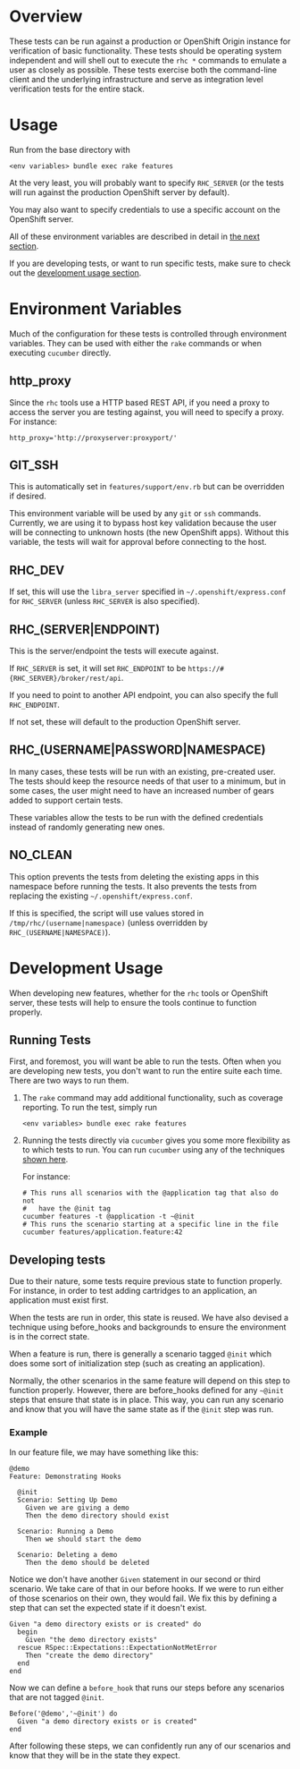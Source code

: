 Overview
==============

These tests can be run against a production or OpenShift Origin instance for
verification of basic functionality.  These tests should be operating system
independent and will shell out to execute the `rhc *` commands to emulate a
user as closely as possible.  These tests exercise both the command-line
client and the underlying infrastructure and serve as integration level
verification tests for the entire stack.

Usage
=============

Run from the base directory with

```
<env variables> bundle exec rake features
```

At the very least, you will probably want to specify `RHC_SERVER` (or
the tests will run against the production OpenShift server by default).

You may also want to specify credentials to use a specific account on
the OpenShift server.

All of these environment variables are described in detail in [the
next section](#environment-variables).

If you are developing tests, or want to run specific tests, make sure to
check out the [development usage section](#development-usage).

Environment Variables
=====================
Much of the configuration for these tests is controlled through
environment variables.
They can be used with either the `rake` commands or when executing
`cucumber` directly.

http_proxy
----------
Since the `rhc` tools use a HTTP based REST API, if you need a proxy to
access the server you are testing against, you will need to specify a
proxy. For instance:

    http_proxy='http://proxyserver:proxyport/'

GIT_SSH
-------
This is automatically set in `features/support/env.rb` but can be
overridden if desired.

This environment variable will be used by any `git` or `ssh` commands.
Currently, we are using it to bypass host key validation because the
user will be connecting to unknown hosts (the new OpenShift apps).
Without this variable, the tests will wait for approval before
connecting to the host.

RHC_DEV
-------
If set, this will use the `libra_server` specified in
`~/.openshift/express.conf` for `RHC_SERVER` (unless `RHC_SERVER` is
also specified).

RHC_(SERVER|ENDPOINT)
---------------------
This is the server/endpoint the tests will execute against.

If `RHC_SERVER` is set, it will set `RHC_ENDPOINT` to be
`https://#{RHC_SERVER}/broker/rest/api`.

If you need to point to another API endpoint, you can also specify the full
`RHC_ENDPOINT`.

If not set, these will default to the production OpenShift server.

RHC_(USERNAME|PASSWORD|NAMESPACE)
-----------------
In many cases, these tests will be run with an existing, pre-created user.  The
tests should keep the resource needs of that user to a minimum, but in some
cases, the user might need to have an increased number of gears added to
support certain tests.

These variables allow the tests to be run with the defined credentials
instead of randomly generating new ones.

NO_CLEAN
--------
This option prevents the tests from deleting the existing apps in this
namespace before running the tests.
It also prevents the tests from replacing the existing
`~/.openshift/express.conf`.

If this is specified, the script will use values stored in `/tmp/rhc/(username|namespace)` (unless overridden by `RHC_(USERNAME|NAMESPACE)`).

Development Usage
=================
When developing new features, whether for the `rhc` tools or OpenShift
server, these tests will help to ensure the tools continue to function
properly.

Running Tests
-------------
First, and foremost, you will want be able to run the tests.
Often when you are developing new tests, you don't want to run the entire suite
each time.
There are two ways to run them.

1. The `rake` command may add additional functionality, such as coverage
reporting.
  To run the test, simply run

    ```
    <env variables> bundle exec rake features
    ```

1. Running the tests directly via `cucumber` gives you some more
flexibility as to which tests to run. You can run `cucumber` using any of the techniques [shown
here](https://github.com/cucumber/cucumber/wiki/Running-Features).

    For instance:

    ```
    # This runs all scenarios with the @application tag that also do not
    #   have the @init tag
    cucumber features -t @application -t ~@init
    # This runs the scenario starting at a specific line in the file
    cucumber features/application.feature:42
    ```

Developing tests
----------------

Due to their nature, some tests require previous state to
function properly.
For instance, in order to test adding cartridges to an application, an
application must exist first.

When the tests are run in order, this state is reused.
We have also devised a technique using before_hooks and backgrounds to
ensure the environment is in the correct state.

When a feature is run, there is generally a scenario tagged `@init` which does some sort of initialization step (such as creating an
application).

Normally, the other scenarios in the same feature will depend on this step to function
properly.
However, there are before_hooks defined for any `~@init` steps that
ensure that state is in place.
This way, you can run any scenario and know that you will have the same
state as if the `@init` step was run.


### Example
In our feature file, we may have something like this:

```
@demo
Feature: Demonstrating Hooks

  @init
  Scenario: Setting Up Demo
    Given we are giving a demo
    Then the demo directory should exist

  Scenario: Running a Demo
    Then we should start the demo

  Scenario: Deleting a demo
    Then the demo should be deleted
```

Notice we don't have another `Given` statement in our second or third scenario.
We take care of that in our before hooks.
If we were to run either of those scenarios on their own, they would fail.
We fix this by defining a step that can set the expected state if it
doesn't exist.

```
Given "a demo directory exists or is created" do
  begin
    Given "the demo directory exists"
  rescue RSpec::Expectations::ExpectationNotMetError
    Then "create the demo directory"
  end
end
```

Now we can define a `before_hook` that runs our steps before any
scenarios that are not tagged `@init`.

```
Before('@demo','~@init') do
  Given "a demo directory exists or is created"
end
```

After following these steps, we can confidently run any of our scenarios
and know that they will be in the state they expect.

